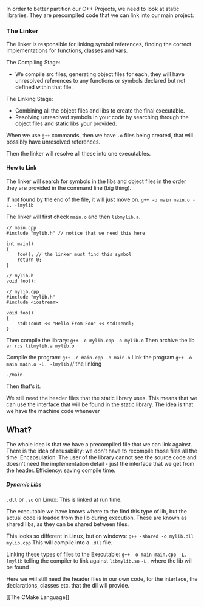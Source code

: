 In order to better partition our C++ Projects, we need to look at static libraries. 
They are precompiled code that we can link into our main project: 

### The Linker
The linker is responsible for linking symbol references, finding the correct implementations for functions, classes and vars. 

The Compiling Stage: 
- We compile src files, generating object files for each, they will have unresolved references to any functions or symbols declared but not defined within that file. 

The Linking Stage: 
- Combining all the object files and libs to create the final executable. 
- Resolving unresolved symbols in your code by searching through the object files and static libs your provided. 

When we use  `g++` commands, then we have `.o` files being created, that will possibly have unresolved references. 

Then the linker will resolve all these into one executables. 

#### How to Link
The linker will search for symbols in the libs and object files in the order they are provided in the command line (big thing). 

If not found by the end of the file, it will just move on. 
`g++ -o main main.o -L. -lmylib`

The linker will first check `main.o` and then `libmylib.a`. 

```
// main.cpp 
#include "mylib.h" // notice that we need this here

int main() 
{ 
	foo(); // the linker must find this symbol
	return 0; 
}
```

```
// mylib.h
void foo();
```

```
// mylib.cpp
#include "mylib.h"
#include <iostream>

void foo()
{ 
	std::cout << "Hello From Foo" << std::endl;
}
```

Then compile the library: 
`g++ -c mylib.cpp -o mylib.o`
Then archive the lib
`ar rcs libmylib.a mylib.o`


Compile the program: 
`g++ -c main.cpp -o main.o`
Link the program
`g++ -o main main.o -L. -lmylib` // the linking

`./main`

Then that's it. 

We still need the header files that the static library uses. This means that we can use the interface that will be found in the static library. 
The idea is that we have the machine code whenever 


## What? 
The whole idea is that we have a precompiled file that we can link against. 
There is the idea of reusability: we don't have to recompile those files all the time. 
Encapsulation: The user of the library cannot see the source code and doesn't need the implementation detail - just the interface that we get from the header. 
Efficiency: saving compile time. 


##### Dynamic Libs
`.dll` or `.so` on Linux: 
This is linked at run time. 

The executable we have knows where to the find this type of lib, but the actual code is loaded from the lib during execution. 
These are known as shared libs, as they can be shared between files. 

This looks so different in Linux, but on windows: 
`g++ -shared -o mylib.dll mylib.cpp` 
This will compile into a `.dll` file. 

Linking these types of files to the Executable: 
`g++ -o main main.cpp -L. -lmylib` telling the compiler to link against `libmylib.so`
`-L.` where the lib will be found

Here we will still need the header files in our own code, for the interface, the declarations, classes etc. that the dll will provide. 

[[The CMake Language]]
